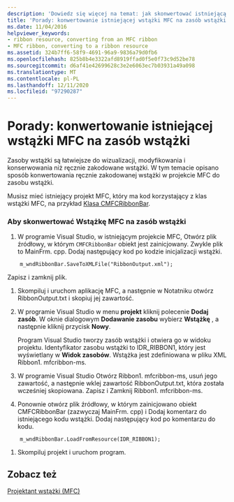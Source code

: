 ```yaml
---
description: 'Dowiedz się więcej na temat: jak skonwertować istniejącą Wstążkę MFC na zasób wstążki'
title: 'Porady: konwertowanie istniejącej wstążki MFC na zasób wstążki'
ms.date: 11/04/2016
helpviewer_keywords:
- ribbon resource, converting from an MFC ribbon
- MFC ribbon, converting to a ribbon resource
ms.assetid: 324b7ff6-58f9-4691-96a9-9836a79d0fb6
ms.openlocfilehash: 825b8b4e3322afd8919ffad0f5e0f73c9d52be78
ms.sourcegitcommit: d6af41e42699628c3e2e6063ec7b03931a49a098
ms.translationtype: MT
ms.contentlocale: pl-PL
ms.lasthandoff: 12/11/2020
ms.locfileid: "97290287"
---
```

# <a name="how-to-convert-an-existing-mfc-ribbon-to-a-ribbon-resource"></a>Porady: konwertowanie istniejącej wstążki MFC na zasób wstążki

Zasoby wstążki są łatwiejsze do wizualizacji, modyfikowania i konserwowania niż ręcznie zakodowane wstążki. W tym temacie opisano sposób konwertowania ręcznie zakodowanej wstążki w projekcie MFC do zasobu wstążki.

Musisz mieć istniejący projekt MFC, który ma kod korzystający z klas wstążki MFC, na przykład [Klasa CMFCRibbonBar](reference/cmfcribbonbar-class.md).

### <a name="to-convert-an-mfc-ribbon-to-a-ribbon-resource"></a>Aby skonwertować Wstążkę MFC na zasób wstążki

1. W programie Visual Studio, w istniejącym projekcie MFC, Otwórz plik źródłowy, w którym `CMFCRibbonBar` obiekt jest zainicjowany. Zwykle plik to MainFrm. cpp. Dodaj następujący kod po kodzie inicjalizacji wstążki.

```
    m_wndRibbonBar.SaveToXMLFile("RibbonOutput.xml");
```

   Zapisz i zamknij plik.

1. Skompiluj i uruchom aplikację MFC, a następnie w Notatniku otwórz RibbonOutput.txt i skopiuj jej zawartość.

1. W programie Visual Studio w menu **projekt** kliknij polecenie **Dodaj zasób**. W oknie dialogowym **Dodawanie zasobu** wybierz **Wstążkę** , a następnie kliknij przycisk **Nowy**.

   Program Visual Studio tworzy zasób wstążki i otwiera go w widoku projektu. Identyfikator zasobu wstążki to IDR_RIBBON1, który jest wyświetlany w **Widok zasobów**. Wstążka jest zdefiniowana w pliku XML Ribbon1. mfcribbon-ms.

1. W programie Visual Studio Otwórz Ribbon1. mfcribbon-ms, usuń jego zawartość, a następnie wklej zawartość RibbonOutput.txt, która została wcześniej skopiowana. Zapisz i Zamknij Ribbon1. mfcribbon-ms.

1. Ponownie otwórz plik źródłowy, w którym zainicjowano obiekt CMFCRibbonBar (zazwyczaj MainFrm. cpp) i Dodaj komentarz do istniejącego kodu wstążki. Dodaj następujący kod po komentarzu do kodu.

```
    m_wndRibbonBar.LoadFromResource(IDR_RIBBON1);
```

1. Skompiluj projekt i uruchom program.

## <a name="see-also"></a>Zobacz też

[Projektant wstążki (MFC)](ribbon-designer-mfc.md)
